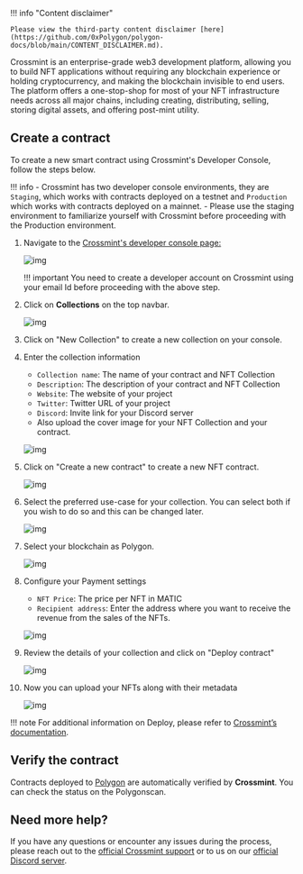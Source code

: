 !!! info "Content disclaimer"

    Please view the third-party content disclaimer [here](https://github.com/0xPolygon/polygon-docs/blob/main/CONTENT_DISCLAIMER.md).

Crossmint is an enterprise-grade web3 development platform, allowing you to build NFT applications without requiring any blockchain experience or holding cryptocurrency, and making the blockchain invisible to end users. The platform offers a one-stop-shop for most of your NFT infrastructure needs across all major chains, including creating, distributing, selling, storing digital assets, and offering post-mint utility. 

## Create a contract

To create a new smart contract using Crossmint's Developer Console, follow the steps below.

!!! info 
    - Crossmint has two developer console environments, they are `Staging`, which works with contracts deployed on a testnet and `Production` which works with contracts deployed on a mainnet. 
    - Please use the staging environment to familiarize yourself with Crossmint before proceeding with the Production environment. 

1. Navigate to the [Crossmint's developer console page:](https://staging.crossmint.com/console/overview/?utm_source=backlinks&utm_medium=docs&utm_campaign=polygon)

    ![img](../../../img/tools/crossmint/screenshot1.jpg)

    !!! important
        You need to create a developer account on Crossmint using your email Id before proceeding with the above step. 

2. Click on **Collections** on the top navbar.

    ![img](../../../img/tools/crossmint/screenshot2.png)

3. Click on "New Collection" to create a new collection on your console.

4. Enter the collection information 
   
    - `Collection name`: The name of your contract and NFT Collection
    - `Description`: The description of your contract and NFT Collection
    - `Website`: The website of your project
    - `Twitter`: Twitter URL of your project
    - `Discord`: Invite link for your Discord server
    - Also upload the cover image for your NFT Collection and your contract. 

    ![img](../../../img/tools/crossmint/screenshot3.png)

5. Click on "Create a new contract" to create a new NFT contract.

    ![img](../../../img/tools/crossmint/screenshot4.png)

6. Select the preferred use-case for your collection. You can select both if you wish to do so and this can be changed later. 

    ![img](../../../img/tools/crossmint/screenshot5.png)

7. Select your blockchain as Polygon.

    ![img](../../../img/tools/crossmint/screenshot6.png)

8. Configure your Payment settings
   
    - `NFT Price`: The price per NFT in MATIC
    - `Recipient address`: Enter the address where you want to receive the revenue from the sales of the NFTs.

    ![img](../../../img/tools/crossmint/screenshot7.png)

9. Review the details of your collection and click on "Deploy contract"

    ![img](../../../img/tools/crossmint/screenshot8.png)

10. Now you can upload your NFTs along with their metadata

    ![img](../../../img/tools/crossmint/screenshot9.png)

!!! note
    For additional information on Deploy, please refer to [Crossmint’s documentation](https://docs.crossmint.com/minting/guides/create-collections/?utm_source=backlinks&utm_medium=docs&utm_campaign=polygon).

## Verify the contract

Contracts deployed to [Polygon](https://docs.crossmint.com/minting/introduction/?utm_source=backlinks&utm_medium=docs&utm_campaign=polygon) are automatically verified by **Crossmint**. You can check the status on the Polygonscan. 

## Need more help?

If you have any questions or encounter any issues during the process, please reach out to the [official Crossmint support](https://help.crossmint.com/hc/en-us/?utm_source=backlinks&utm_medium=docs&utm_campaign=polygon) or to us on our [official Discord server](https://discord.com/invite/crossmint/?utm_source=backlinks&utm_medium=docs&utm_campaign=polygon).
